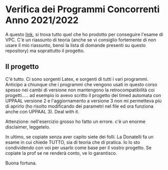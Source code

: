 #  Verifica dei Programmi Concorrenti Anno 2021/2022
A questo [link](https://github.com/lory9894University/VPC), si trova tutto quel che ho prodotto per conseguire l'esame di VPC. C'è un riassunto di teoria (anche se vi consiglio fortemente di non usare il mio riassunto, bensì la lista di domande presenti su questo repository) ma soprattutto il progetto.

## Il progetto
C'è tutto. Ci sono sorgenti Latex, e sorgenti di tutti i vari programmi. 
Anticipo a chiunque che i programmi che vengono usati in questo corso spesso nei cambi di versione non mantengono la retrocompatibilità coi progetti..... ad esempio io avevo scritto il progetto dei timed automata con UPPAAL versione 2 e l'aggiornamento a versione 3 non mi permetteva più di aprirlo (ho risolto modificando dei parametri nel file ed ora funziona anche con UPPAAL 3).  Deal with it.

Attenzione: nell'esercizio grosso ho fatto un errore. c'è un enorme disclaimer, leggetelo.

In ultimo, se copiate senza aver capito siete dei folli. La Donatelli fa un esame in cui chiede TUTTO, sia di teoria che di pratica. Io lo sto condividendo con voi per usarlo come base per il vostro progetto.
Se copiate la prof se ne renderà conto, ve lo garantisco.

Buona fortuna.

